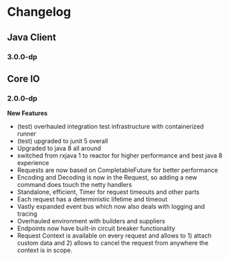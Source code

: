 # Changelog

## Java Client

### 3.0.0-dp

## Core IO

### 2.0.0-dp

**New Features**

 - (test) overhauled integration test infrastructure with containerized runner
 - (test) upgraded to junit 5 overall
 - Upgraded to java 8 all around
 - switched from rxjava 1 to reactor for higher performance and best java 8 experience
 - Requests are now based on CompletableFuture for better performance
 - Encoding and Decoding is now in the Request, so adding a new command does touch the
   netty handlers
 - Standalone, efficient, Timer for request timeouts and other parts
 - Each request has a deterministic lifetime and timeout
 - Vastly expanded event bus which now also deals with logging and tracing
 - Overhauled environment with builders and suppliers
 - Endpoints now have built-in circuit breaker functionality
 - Request Context is available on every request and allows to 1) attach custom data and 2) allows to cancel the request from anywhere the context is in scope.